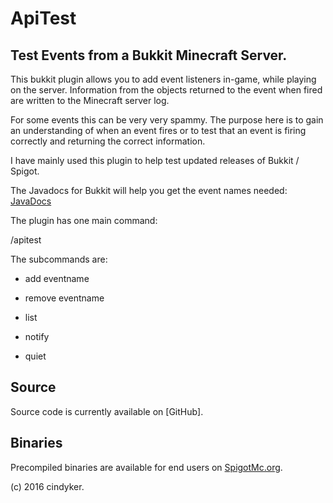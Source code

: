 ApiTest
=======
Test Events from a Bukkit Minecraft Server.
-------------------------------------------

This bukkit plugin allows you to add event listeners in-game, while playing on the server.
Information from the objects returned to the event when fired are written to the Minecraft server log.

For some events this can be very very spammy. The purpose here is to gain an understanding of when an event fires or
to test that an event is firing correctly and returning the correct information. 

I have mainly used this plugin to help test updated releases of Bukkit / Spigot.

The Javadocs for Bukkit will help you get the event names needed: [JavaDocs](https://hub.spigotmc.org/javadocs/bukkit/)


The plugin has one main command:

/apitest

The subcommands are:

   * add eventname

   * remove eventname

   * list

   * notify

   * quiet

Source
------
Source code is currently available on [GitHub].

Binaries
--------
Precompiled binaries are available for end users on [SpigotMc.org](https://www.spigotmc.org).

(c) 2016 cindyker.